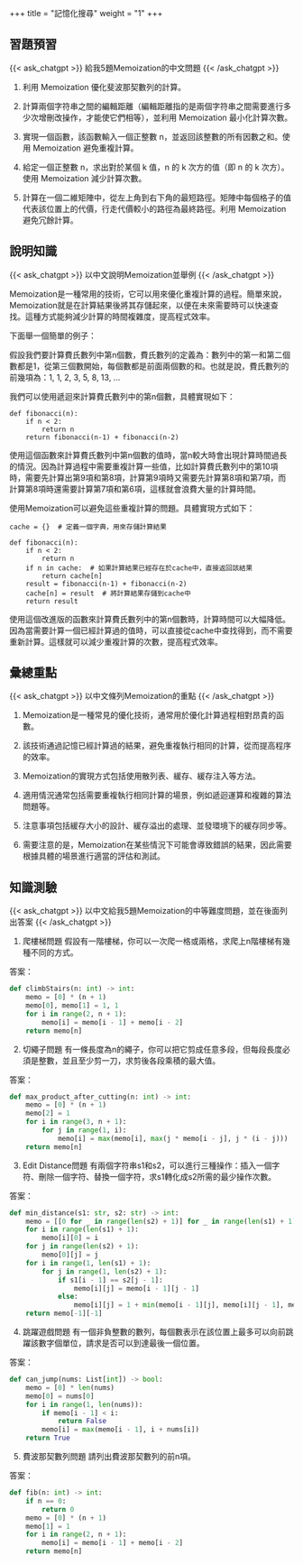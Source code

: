 +++
title = "記憶化搜尋"
weight = "1"
+++
## 習題預習
{{< ask_chatgpt >}}
給我5題Memoization的中文問題
{{< /ask_chatgpt >}}



1. 利用 Memoization 優化斐波那契數列的計算。

2. 計算兩個字符串之間的編輯距離（編輯距離指的是兩個字符串之間需要進行多少次增刪改操作，才能使它們相等），並利用 Memoization 最小化計算次數。

3. 實現一個函數，該函數輸入一個正整數 n，並返回該整數的所有因數之和。使用 Memoization 避免重複計算。

4. 給定一個正整數 n，求出對於某個 k 值，n 的 k 次方的值（即 n 的 k 次方）。使用 Memoization 減少計算次數。

5. 計算在一個二維矩陣中，從左上角到右下角的最短路徑。矩陣中每個格子的值代表該位置上的代價，行走代價較小的路徑為最終路徑。利用 Memoization 避免冗餘計算。   

## 說明知識
{{< ask_chatgpt >}}
以中文說明Memoization並舉例
{{< /ask_chatgpt >}}



Memoization是一種常用的技術，它可以用來優化重複計算的過程。簡單來說，Memoization就是在計算結果後將其存儲起來，以便在未來需要時可以快速查找。這種方式能夠減少計算的時間複雜度，提高程式效率。

下面舉一個簡單的例子：

假設我們要計算費氏數列中第n個數，費氏數列的定義為：數列中的第一和第二個數都是1，從第三個數開始，每個數都是前面兩個數的和。也就是說，費氏數列的前幾項為：1, 1, 2, 3, 5, 8, 13, ...

我們可以使用遞迴來計算費氏數列中的第n個數，具體實現如下：

```
def fibonacci(n):
    if n < 2:
        return n
    return fibonacci(n-1) + fibonacci(n-2)
```

使用這個函數來計算費氏數列中第n個數的值時，當n較大時會出現計算時間過長的情況。因為計算過程中需要重複計算一些值，比如計算費氏數列中的第10項時，需要先計算出第9項和第8項，計算第9項時又需要先計算第8項和第7項，而計算第8項時還需要計算第7項和第6項，這樣就會浪費大量的計算時間。

使用Memoization可以避免這些重複計算的問題。具體實現方式如下：

```
cache = {}  # 定義一個字典，用來存儲計算結果

def fibonacci(n):
    if n < 2:
        return n
    if n in cache:  # 如果計算結果已經存在於cache中，直接返回該結果
        return cache[n]
    result = fibonacci(n-1) + fibonacci(n-2)
    cache[n] = result  # 將計算結果存儲到cache中
    return result
```

使用這個改進版的函數來計算費氏數列中的第n個數時，計算時間可以大幅降低。因為當需要計算一個已經計算過的值時，可以直接從cache中查找得到，而不需要重新計算。這樣就可以減少重複計算的次數，提高程式效率。   

## 彙總重點
{{< ask_chatgpt >}}
以中文條列Memoization的重點
{{< /ask_chatgpt >}}



1. Memoization是一種常見的優化技術，通常用於優化計算過程相對昂貴的函數。 

2. 該技術通過記憶已經計算過的結果，避免重複執行相同的計算，從而提高程序的效率。 

3. Memoization的實現方式包括使用散列表、緩存、緩存注入等方法。 

4. 適用情況通常包括需要重複執行相同計算的場景，例如遞迴運算和複雜的算法問題等。 

5. 注意事項包括緩存大小的設計、緩存溢出的處理、並發環境下的緩存同步等。 

6. 需要注意的是，Memoization在某些情況下可能會導致錯誤的結果，因此需要根據具體的場景進行適當的評估和測試。   

## 知識測驗
{{< ask_chatgpt >}}
以中文給我5題Memoization的中等難度問題，並在後面列出答案
{{< /ask_chatgpt >}}



1. 爬樓梯問題
假設有一階樓梯，你可以一次爬一格或兩格，求爬上n階樓梯有幾種不同的方式。

答案：
```python
def climbStairs(n: int) -> int:
    memo = [0] * (n + 1)
    memo[0], memo[1] = 1, 1
    for i in range(2, n + 1):
        memo[i] = memo[i - 1] + memo[i - 2]
    return memo[n]
```

2. 切繩子問題
有一條長度為n的繩子，你可以把它剪成任意多段，但每段長度必須是整數，並且至少剪一刀，求剪後各段乘積的最大值。

答案：
```python
def max_product_after_cutting(n: int) -> int:
    memo = [0] * (n + 1)
    memo[2] = 1
    for i in range(3, n + 1):
        for j in range(1, i):
            memo[i] = max(memo[i], max(j * memo[i - j], j * (i - j)))
    return memo[n]
```

3. Edit Distance問題
有兩個字符串s1和s2，可以進行三種操作：插入一個字符、刪除一個字符、替換一個字符，求s1轉化成s2所需的最少操作次數。

答案：
```python
def min_distance(s1: str, s2: str) -> int:
    memo = [[0 for _ in range(len(s2) + 1)] for _ in range(len(s1) + 1)]
    for i in range(len(s1) + 1):
        memo[i][0] = i
    for j in range(len(s2) + 1):
        memo[0][j] = j
    for i in range(1, len(s1) + 1):
        for j in range(1, len(s2) + 1):
            if s1[i - 1] == s2[j - 1]:
                memo[i][j] = memo[i - 1][j - 1]
            else:
                memo[i][j] = 1 + min(memo[i - 1][j], memo[i][j - 1], memo[i - 1][j - 1])
    return memo[-1][-1]
```

4. 跳躍遊戲問題
有一個非負整數的數列，每個數表示在該位置上最多可以向前跳躍該數字個單位，請求是否可以到達最後一個位置。

答案：
```python
def can_jump(nums: List[int]) -> bool:
    memo = [0] * len(nums)
    memo[0] = nums[0]
    for i in range(1, len(nums)):
        if memo[i - 1] < i:
            return False
        memo[i] = max(memo[i - 1], i + nums[i])
    return True
```

5. 費波那契數列問題
請列出費波那契數列的前n項。

答案：
```python
def fib(n: int) -> int:
    if n == 0:
        return 0
    memo = [0] * (n + 1)
    memo[1] = 1
    for i in range(2, n + 1):
        memo[i] = memo[i - 1] + memo[i - 2]
    return memo[n]
```   

